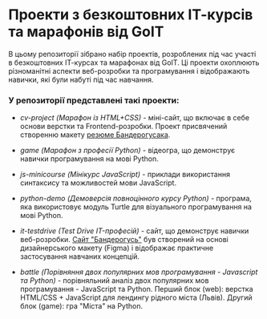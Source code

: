 # Проекти з безкоштовних ІТ-курсів та марафонів від GoIT

В цьому репозиторії зібрано набір проектів, розроблених під час участі в безкоштовних ІТ-курсах та марафонах від GoIT.
Ці проекти охоплюють різноманітні аспекти веб-розробки та програмування і відображають навички, які були набуті під час навчання.

### У репозиторії представлені такі проекти:

- _cv-project (Марафон із HTML+CSS)_ - міні-сайт, що включає в себе основи верстки та Frontend-розробки. Проект присвячений створенню макету <a href="https://timely-quokka-fb62e1.netlify.app/">резюме Бандерогусака</a>.

- _game (Марафон з професії Python)_ - відеогра, що демонструє навички програмування на мові Python.

- _js-minicourse (Мінікурс JavaScript)_ - приклади використання синтаксису та можливостей мови JavaScript.

- _python-demo (Демоверсія повноцінного курсу Python)_ - програма, яка використовує модуль Turtle для візуального програмування на мові Python.

- _it-testdrive (Test Drive IT-професій)_ - сайт, що демонструє навички веб-розробки. <a href="https://wondrous-fairy-f09f78.netlify.app/">Сайт "Бандерогусь"</a> був створений на основі дизайнерського макету (Figma) і відображає практичне застосування навчаних концепцій.

- _battle (Порівняння двох популярних мов програмування - Javascript та Python)_ - порівняльний аналіз двох популярних мов програмування - JavaScript та Python. Перший блок (web): верстка HTML/CSS + JavaScript для лендингу рідного міста (Львів). Другий блок (game): гра "Міста" на Python.
